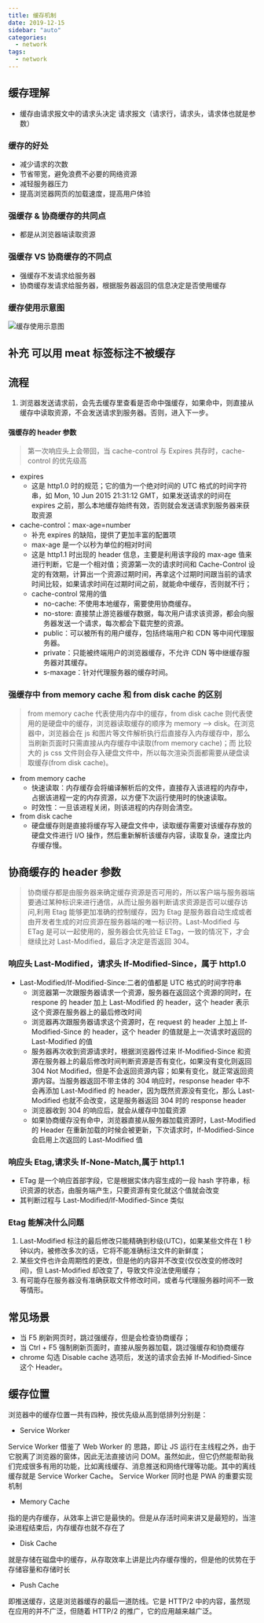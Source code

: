 ```yaml
---
title: 缓存机制
date: 2019-12-15
sidebar: "auto"
categories:
  - network
tags:
  - network
---
```


## 缓存理解

- 缓存由请求报文中的请求头决定
  请求报文（请求行，请求头，请求体也就是参数）

### 缓存的好处

- 减少请求的次数
- 节省带宽，避免浪费不必要的网络资源
- 减轻服务器压力
- 提高浏览器网页的加载速度，提高用户体验

### 强缓存 & 协商缓存的共同点

- 都是从浏览器端读取资源

### 强缓存 VS 协商缓存的不同点

- 强缓存不发请求给服务器
- 协商缓存发请求给服务器，根据服务器返回的信息决定是否使用缓存

### 缓存使用示意图

![缓存使用示意图](https://coolcdn.igetcool.com/p/2020/7/603379cec798ea94f35cf68aefb85f93.png?_1886x944.png)

## 补充 可以用 meat 标签标注不被缓存

## 流程

1.  浏览器发送请求前，会先去缓存里查看是否命中强缓存，如果命中，则直接从缓存中读取资源，不会发送请求到服务器。否则，进入下一步。

#### 强缓存的 header 参数

> 第一次响应头上会带回，当 cache-control 与 Expires 共存时，cache-control 的优先级高

- expires
  - 这是 http1.0 时的规范；它的值为一个绝对时间的 UTC 格式的时间字符串，如 Mon, 10 Jun 2015 21:31:12 GMT，如果发送请求的时间在 expires 之前，那么本地缓存始终有效，否则就会发送请求到服务器来获取资源
- cache-control：max-age=number
  - 补充 expires 的缺陷，提供了更加丰富的配置项
  - max-age 是一个以秒为单位的相对时间
  - 这是 http1.1 时出现的 header 信息，主要是利用该字段的 max-age 值来进行判断，它是一个相对值；资源第一次的请求时间和 Cache-Control 设定的有效期，计算出一个资源过期时间，再拿这个过期时间跟当前的请求时间比较，如果请求时间在过期时间之前，就能命中缓存，否则就不行；
  - cache-control 常用的值
    - no-cache: 不使用本地缓存，需要使用协商缓存。
    - no-store: 直接禁止游览器缓存数据，每次用户请求该资源，都会向服务器发送一个请求，每次都会下载完整的资源。
    - public：可以被所有的用户缓存，包括终端用户和 CDN 等中间代理服务器。
    - private：只能被终端用户的浏览器缓存，不允许 CDN 等中继缓存服务器对其缓存。
    - s-maxage：针对代理服务器的缓存时间。

### 强缓存中 from memory cache 和 from disk cache 的区别

> from memory cache 代表使用内存中的缓存，from disk cache 则代表使用的是硬盘中的缓存，浏览器读取缓存的顺序为 memory –> disk。在浏览器中，浏览器会在 js 和图片等文件解析执行后直接存入内存缓存中，那么当刷新页面时只需直接从内存缓存中读取(from memory cache)；而 比较大的 js css 文件则会存入硬盘文件中，所以每次渲染页面都需要从硬盘读取缓存(from disk cache)。

- from memory cache
  - 快速读取：内存缓存会将编译解析后的文件，直接存入该进程的内存中，占据该进程一定的内存资源，以方便下次运行使用时的快速读取。
  - 时效性：一旦该进程关闭，则该进程的内存则会清空。
- from disk cache
  - 硬盘缓存则是直接将缓存写入硬盘文件中，读取缓存需要对该缓存存放的硬盘文件进行 I/O 操作，然后重新解析该缓存内容，读取复杂，速度比内存缓存慢。

## 协商缓存的 header 参数

> 协商缓存都是由服务器来确定缓存资源是否可用的，所以客户端与服务器端要通过某种标识来进行通信，从而让服务器判断请求资源是否可以缓存访问,利用 Etag 能够更加准确的控制缓存，因为 Etag 是服务器自动生成或者由开发者生成的对应资源在服务器端的唯一标识符。Last-Modified 与 ETag 是可以一起使用的，服务器会优先验证 ETag，一致的情况下，才会继续比对 Last-Modified，最后才决定是否返回 304。

### 响应头 Last-Modified，请求头 If-Modified-Since，属于 http1.0

- Last-Modified/If-Modified-Since:二者的值都是 UTC 格式的时间字符串
  - 浏览器第一次跟服务器请求一个资源，服务器在返回这个资源的同时，在 respone 的 header 加上 Last-Modified 的 header，这个 header 表示这个资源在服务器上的最后修改时间
  - 浏览器再次跟服务器请求这个资源时，在 request 的 header 上加上 If-Modified-Since 的 header，这个 header 的值就是上一次请求时返回的 Last-Modified 的值
  - 服务器再次收到资源请求时，根据浏览器传过来 If-Modified-Since 和资源在服务器上的最后修改时间判断资源是否有变化，如果没有变化则返回 304 Not Modified，但是不会返回资源内容；如果有变化，就正常返回资源内容。当服务器返回不带主体的 304 响应时，response header 中不会再添加 Last-Modified 的 header，因为既然资源没有变化，那么 Last-Modified 也就不会改变，这是服务器返回 304 时的 response header
  - 浏览器收到 304 的响应后，就会从缓存中加载资源
  - 如果协商缓存没有命中，浏览器直接从服务器加载资源时，Last-Modified 的 Header 在重新加载的时候会被更新，下次请求时，If-Modified-Since 会启用上次返回的 Last-Modified 值

### 响应头 Etag,请求头 If-None-Match,属于 http1.1

- ETag 是一个响应首部字段，它是根据实体内容生成的一段 hash 字符串，标识资源的状态，由服务端产生，只要资源有变化就这个值就会改变
- 其判断过程与 Last-Modified/If-Modified-Since 类似

### Etag 能解决什么问题

1.  Last-Modified 标注的最后修改只能精确到秒级(UTC)，如果某些文件在 1 秒钟以内，被修改多次的话，它将不能准确标注文件的新鲜度；
2.  某些文件也许会周期性的更改，但是他的内容并不改变(仅仅改变的修改时间)，但 Last-Modified 却改变了，导致文件没法使用缓存；
3.  有可能存在服务器没有准确获取文件修改时间，或者与代理服务器时间不一致等情形。

## 常见场景

- 当 F5 刷新网页时，跳过强缓存，但是会检查协商缓存；
- 当 Ctrl + F5 强制刷新页面时，直接从服务器加载，跳过强缓存和协商缓存
- chrome 勾选 Disable cache 选项后，发送的请求会去掉 If-Modified-Since 这个 Header。

## 缓存位置

浏览器中的缓存位置一共有四种，按优先级从高到低排列分别是：

- Service Worker

Service Worker 借鉴了 Web Worker 的 思路，即让 JS 运行在主线程之外，由于它脱离了浏览器的窗体，因此无法直接访问 DOM。虽然如此，但它仍然能帮助我们完成很多有用的功能，比如离线缓存、消息推送和网络代理等功能。其中的离线缓存就是 Service Worker Cache。
Service Worker 同时也是 PWA 的重要实现机制

- Memory Cache

指的是内存缓存，从效率上讲它是最快的。但是从存活时间来讲又是最短的，当渲染进程结束后，内存缓存也就不存在了

- Disk Cache

就是存储在磁盘中的缓存，从存取效率上讲是比内存缓存慢的，但是他的优势在于存储容量和存储时长

- Push Cache

即推送缓存，这是浏览器缓存的最后一道防线。它是 HTTP/2 中的内容，虽然现在应用的并不广泛，但随着 HTTP/2 的推广，它的应用越来越广泛。
